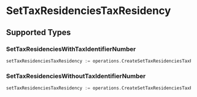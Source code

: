 # SetTaxResidenciesTaxResidency


## Supported Types

### SetTaxResidenciesWithTaxIdentifierNumber

```go
setTaxResidenciesTaxResidency := operations.CreateSetTaxResidenciesTaxResidencySetTaxResidenciesWithTaxIdentifierNumber(operations.SetTaxResidenciesWithTaxIdentifierNumber{/* values here */})
```

### SetTaxResidenciesWithoutTaxIdentifierNumber

```go
setTaxResidenciesTaxResidency := operations.CreateSetTaxResidenciesTaxResidencySetTaxResidenciesWithoutTaxIdentifierNumber(operations.SetTaxResidenciesWithoutTaxIdentifierNumber{/* values here */})
```

